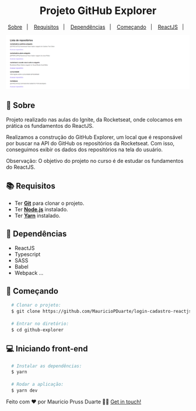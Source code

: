 <h1 align="center">
    Projeto GitHub Explorer
</h1>

<p align="center">
  <a href="#page_with_curl-sobre">Sobre</a>&nbsp;&nbsp;&nbsp;|&nbsp;&nbsp;&nbsp;
  <a href="#books-requisitos">Requisitos</a>&nbsp;&nbsp;&nbsp;|&nbsp;&nbsp;&nbsp;
  <a href="#books-requisitos">Dependências</a>&nbsp;&nbsp;&nbsp;|&nbsp;&nbsp;&nbsp;
  <a href="#rocket-começando">Começando</a>&nbsp;&nbsp;&nbsp;|&nbsp;&nbsp;&nbsp;
  <a href="#computer-iniciando-front-end">ReactJS</a>&nbsp;&nbsp;&nbsp;|&nbsp;&nbsp;&nbsp;
</p>

![alt text](https://github.com/MauricioPDuarte/github-explorer/blob/main/img-1.PNG?raw=true)

## :page_with_curl: Sobre
Projeto realizado nas aulas do Ignite, da Rocketseat, onde colocamos em prática os fundamentos do ReactJS. 

Realizamos a construção do GitHub Explorer, um local que é responsável por buscar na API do GitHub os repositórios da Rocketseat. Com isso, conseguimos exibir os dados dos repositórios na tela do usuário.

Observação: O objetivo do projeto no curso é de estudar os fundamentos do ReactJS.

## :books: Requisitos
- Ter [**Git**](https://git-scm.com/) para clonar o projeto.
- Ter [**Node.js**](https://nodejs.org/en/) instalado.
- Ter [**Yarn**](https://yarnpkg.com/) instalado.


## :syringe: Dependências
* ReactJS
* Typescript
* SASS
* Babel
* Webpack
...

## :rocket: Começando
``` bash
  # Clonar o projeto:
  $ git clone https://github.com/MauricioPDuarte/login-cadastro-reactjs github-explorer

  # Entrar no diretório:
  $ cd github-explorer
```

## :computer: Iniciando front-end
```bash
  # Instalar as dependências:
  $ yarn

  # Rodar a aplicação:
  $ yarn dev
```

Feito com ❤️ por Mauricio Pruss Duarte 👋🏻 [Get in touch!](https://github.com/MauricioPDuarte)


